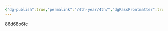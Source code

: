 ```yaml
---
{"dg-publish":true,"permalink":"/4th-year/4th/","dgPassFrontmatter":true,"created":"2025-03-14T15:12:27.281+02:00","updated":"2025-03-14T15:16:53.623+02:00"}
---
```


86d68o6fc